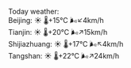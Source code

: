 Today weather:  
Beijing: ☀️   🌡️+15°C 🌬️↙4km/h  
Tianjin: ☀️   🌡️+20°C 🌬️↗15km/h  
Shijiazhuang: ☀️   🌡️+17°C 🌬️↖4km/h  
Tangshan: ☀️   🌡️+22°C 🌬️↗24km/h  
